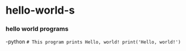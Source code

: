 # hello-world-s

### hello world programs

-python
`# This program prints Hello, world!
  print('Hello, world!')`
